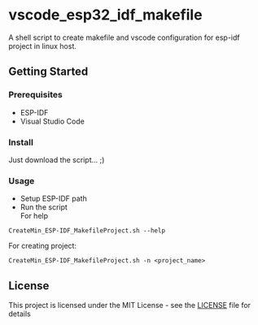# vscode_esp32_idf_makefile

A shell script to create makefile and vscode configuration for esp-idf project in linux host.

## Getting Started
### Prerequisites
* ESP-IDF
* Visual Studio Code

### Install
Just download the script... ;)

### Usage 
* Setup ESP-IDF path
* Run the script   
  For help
```
CreateMin_ESP-IDF_MakefileProject.sh --help
```
  For creating project:
```
CreateMin_ESP-IDF_MakefileProject.sh -n <project_name>
```


## License
This project is licensed under the MIT License - see the [LICENSE](LICENSE) file for details

